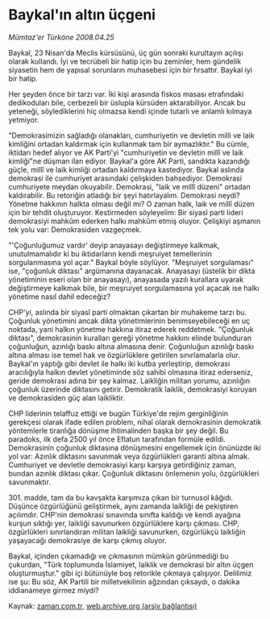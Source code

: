 # Baykal'ın altın üçgeni

*Mümtaz'er Türköne 2008.04.25*

<tr><td class="metin" colspan="2" style="padding-top: 20px; padding-left: 5px; padding-right: 10px;">Baykal, 23 Nisan'da Meclis kürsüsünü, üç gün sonraki kurultayın açılışı olarak kullandı. İyi ve tecrübeli bir hatip için bu zeminler, hem gündelik siyasetin hem de yapısal sorunların muhasebesi için bir fırsattır. Baykal iyi bir hatip.</td></tr><tr><td class="metin" colspan="2" style="padding-top: 20px; padding-left: 5px; padding-right: 10px;"><p>Her şeyden önce bir tarzı var. İki kişi arasında fiskos masası etrafındaki dedikoduları bile, cerbezeli bir üslupla kürsüden aktarabiliyor. Ancak bu yeteneği, söylediklerini hiç olmazsa kendi içinde tutarlı ve anlamlı kılmaya yetmiyor. 
<p>"Demokrasimizin sağladığı olanakları, cumhuriyetin ve devletin milli ve laik kimliğini ortadan kaldırmak için kullanmak tam bir aymazlıktır." Bu cümle, iktidarı hedef alıyor ve AK Parti'yi "cumhuriyetin ve devletin millî ve laik kimliği"ne düşman ilan ediyor. Baykal'a göre AK Parti, sandıkta kazandığı güçle, millî ve laik kimliği ortadan kaldırmaya kastediyor. Baykal aslında demokrasi ile cumhuriyet arasındaki çelişkiden bahsediyor. Demokrasi cumhuriyete meydan okuyabilir. Demokrasi, "laik ve millî düzeni" ortadan kaldırabilir. Bu retoriğin atladığı bir şeyi hatırlayalım. Demokrasi neydi? Yönetme hakkının halkta olması değil mi? O zaman halk, laik ve millî düzen için bir tehdit oluşturuyor. Kestirmeden söyleyelim: Bir siyasî parti lideri demokrasiyi mahkûm ederken halkı mahkûm etmiş oluyor. Çelişkiyi aşmanın tek yolu var: Demokrasiden vazgeçmek.
<p>"'Çoğunluğumuz vardır' deyip anayasayı değiştirmeye kalkmak, unutulmamalıdır ki bu iktidarların kendi meşruiyet temellerinin sorgulanmasına yol açar." Baykal böyle söylüyor. "Meşruiyet sorgulaması" ise, "çoğunluk diktası" argümanına dayanacak. Anayasayı (üstelik bir dikta yönetiminin eseri olan bir anayasayı), anayasada yazılı kurallara uyarak değiştirmeye kalkmak bile, bir meşruiyet sorgulamasına yol açacak ise halkı yönetime nasıl dahil edeceğiz?
<p>CHP'yi, aslında bir siyasî parti olmaktan çıkartan bir muhakeme tarzı bu. Çoğunluk yönetimini ancak dikta yönetimlerinin benimseyebileceği en uç noktada, yani halkın yönetme hakkına itiraz ederek reddetmek. "Çoğunluk diktası", demokrasinin kuralları gereği yönetme hakkını elinde bulunduran çoğunluğun, azınlığı baskı altına almasına denir. Çoğunluğun azınlığı baskı altına alması ise temel hak ve özgürlüklere getirilen sınırlamalarla olur. Baykal'ın yaptığı gibi devlet ile halkı iki kutba yerleştirip, demokrasi aracılığıyla halkın devlet yönetiminde söz sahibi olmasına itiraz ederseniz, geride demokrasi adına bir şey kalmaz. Laikliğin militan yorumu, azınlığın çoğunluk üzerinde diktasını getirir. Demokratik laiklik, demokrasiyi koruyan ve demokrasiden güç alan laikliktir.
<p>CHP liderinin telaffuz ettiği ve bugün Türkiye'de rejim gerginliğinin gerekçesi olarak ifade edilen problem, nihaî olarak demokrasinin demokratik yöntemlerle tiranlığa dönüşme ihtimalinden başka bir şey değil. Bu paradoks, ilk defa 2500 yıl önce Eflatun tarafından formüle edildi. Demokrasinin çoğunluk diktasına dönüşmesini engellemek için önünüzde iki yol var: Azınlık diktasını savunmak veya özgürlükleri garanti altına almak. Cumhuriyet ve devletle demokrasiyi karşı karşıya getirdiğiniz zaman, bundan azınlık diktası çıkar. Çoğunluk diktasını önlemenin yolu, özgürlükleri savunmaktır.
<p>301. madde, tam da bu kavşakta karşımıza çıkan bir turnusol kâğıdı. Düşünce özgürlüğünü geliştirmek, aynı zamanda laikliği de pekiştiren açılımdır. CHP'nin demokrasi sınavında sınıfta kaldığı ve kendi ayağına kurşun sıktığı yer, laikliği savunurken özgürlüklere karşı çıkması. CHP, özgürlükleri sınırlandıran militan laikliği savunurken, özgürlükçü laikliğin yaşayacağı demokrasiye de karşı çıkmış oluyor. 
<p>Baykal, içinden çıkamadığı ve çıkmasının mümkün görünmediği bu çukurdan, "Türk toplumunda İslamiyet, laiklik ve demokrasi bir altın üçgen oluşturmuştur." gibi içi bütünüyle boş retorikle çıkmaya çalışıyor. Delilimiz ise şu: Bu söz, AK Partili bir milletvekilinin ağzından çıksaydı, o dakika iddianameye girmez miydi?<br/></p></p></p></p></p></p></p></td></tr>

Kaynak: [zaman.com.tr](http://zaman.com.tr/yazar.do?yazino=681014), [web.archive.org (arşiv bağlantısı)](http://web.archive.org/web/20080501043111/http://www.zaman.com.tr:80/yazar.do?yazino=681014)
